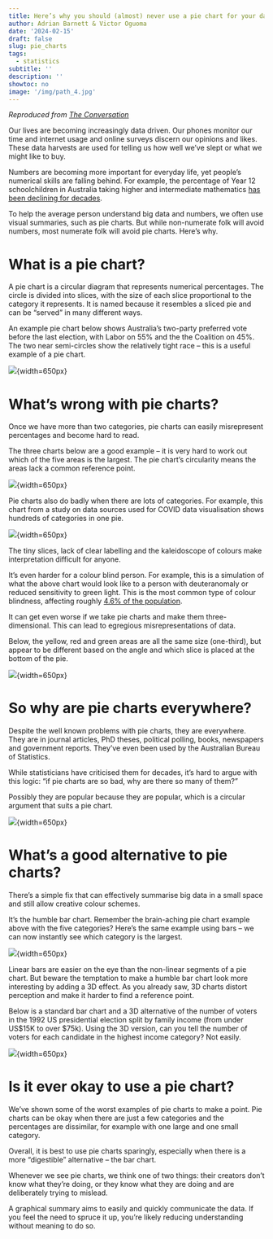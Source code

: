 ```yaml
---
title: Here’s why you should (almost) never use a pie chart for your data
author: Adrian Barnett & Victor Oguoma
date: '2024-02-15'
draft: false
slug: pie_charts
tags:
  - statistics
subtitle: ''
description: ''
showtoc: no
image: '/img/path_4.jpg'
---
```


*Reproduced from [The Conversation](https://theconversation.com/heres-why-you-should-almost-never-use-a-pie-chart-for-your-data-214576)*

Our lives are becoming increasingly data driven. Our phones monitor our time and internet usage and online surveys discern our opinions and likes. These data harvests are used for telling us how well we’ve slept or what we might like to buy.

Numbers are becoming more important for everyday life, yet people’s numerical skills are falling behind. For example, the percentage of Year 12 schoolchildren in Australia taking higher and intermediate mathematics [has been declining for decades](https://amsi.org.au/?publications=year-12-participation-in-calculus-based-mathematics-subjects-takes-a-dive-2).

To help the average person understand big data and numbers, we often use visual summaries, such as pie charts. But while non-numerate folk will avoid numbers, most numerate folk will avoid pie charts. Here’s why.

# What is a pie chart?

A pie chart is a circular diagram that represents numerical percentages. The circle is divided into slices, with the size of each slice proportional to the category it represents. It is named because it resembles a sliced pie and can be “served” in many different ways.

An example pie chart below shows Australia’s two-party preferred vote before the last election, with Labor on 55% and the the Coalition on 45%. The two near semi-circles show the relatively tight race – this is a useful example of a pie chart.

![](/img/pie_polls2.jpg){width=650px} 

# What’s wrong with pie charts?

Once we have more than two categories, pie charts can easily misrepresent percentages and become hard to read.

The three charts below are a good example – it is very hard to work out which of the five areas is the largest. The pie chart’s circularity means the areas lack a common reference point.

![](/img/1280px-Piecharts_half.png){width=650px} 

Pie charts also do badly when there are lots of categories. For example, this chart from a study on data sources used for COVID data visualisation shows hundreds of categories in one pie.

![](/img/informatics-07-00035-g005.png){width=650px} 

The tiny slices, lack of clear labelling and the kaleidoscope of colours make interpretation difficult for anyone.

It’s even harder for a colour blind person. For example, this is a simulation of what the above chart would look like to a person with deuteranomaly or reduced sensitivity to green light. This is the most common type of colour blindness, affecting roughly [4.6% of the population](https://wearecolorblind.com/articles/a-quick-introduction-to-color-blindness/).

It can get even worse if we take pie charts and make them three-dimensional. This can lead to egregious misrepresentations of data.

Below, the yellow, red and green areas are all the same size (one-third), but appear to be different based on the angle and which slice is placed at the bottom of the pie.

![](/img/three_areas.png){width=650px} 

# So why are pie charts everywhere?

Despite the well known problems with pie charts, they are everywhere. They are in journal articles, PhD theses, political polling, books, newspapers and government reports. They’ve even been used by the Australian Bureau of Statistics.

While statisticians have criticised them for decades, it’s hard to argue with this logic: “if pie charts are so bad, why are there so many of them?”

Possibly they are popular because they are popular, which is a circular argument that suits a pie chart.

![](/img/collage.png){width=650px} 
# What’s a good alternative to pie charts?

There’s a simple fix that can effectively summarise big data in a small space and still allow creative colour schemes.


It’s the humble bar chart. Remember the brain-aching pie chart example above with the five categories? Here’s the same example using bars – we can now instantly see which category is the largest.


![](/img/1280px-Piecharts.png){width=650px} 

Linear bars are easier on the eye than the non-linear segments of a pie chart. But beware the temptation to make a humble bar chart look more interesting by adding a 3D effect. As you already saw, 3D charts distort perception and make it harder to find a reference point.

Below is a standard bar chart and a 3D alternative of the number of voters in the 1992 US presidential election split by family income (from under US$15K to over $75k). Using the 3D version, can you tell the number of voters for each candidate in the highest income category? Not easily.

![](/img/3d_bars.png){width=650px} 

# Is it ever okay to use a pie chart?

We’ve shown some of the worst examples of pie charts to make a point. Pie charts can be okay when there are just a few categories and the percentages are dissimilar, for example with one large and one small category.

Overall, it is best to use pie charts sparingly, especially when there is a more “digestible” alternative – the bar chart.

Whenever we see pie charts, we think one of two things: their creators don’t know what they’re doing, or they know what they are doing and are deliberately trying to mislead.

A graphical summary aims to easily and quickly communicate the data. If you feel the need to spruce it up, you’re likely reducing understanding without meaning to do so.




